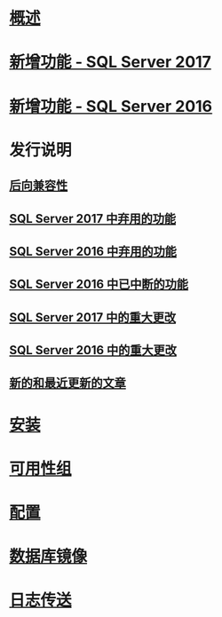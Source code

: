 # [概述](sql-server-database-engine-overview.md) 

# [新增功能 - SQL Server 2017](whats-new-in-sql-server-2017.md)  
# [新增功能 - SQL Server 2016](whats-new-in-sql-server-2016.md) 


# 发行说明
## [后向兼容性](sql-server-database-engine-backward-compatibility.md)
## [SQL Server 2017 中弃用的功能](deprecated-database-engine-features-in-sql-server-2017.md)  
## [SQL Server 2016 中弃用的功能](deprecated-database-engine-features-in-sql-server-2016.md)  
## [SQL Server 2016 中已中断的功能](discontinued-database-engine-functionality-in-sql-server-2016.md)  
## [SQL Server 2017 中的重大更改](breaking-changes-to-database-engine-features-in-sql-server-2017.md)  
## [SQL Server 2016 中的重大更改](breaking-changes-to-database-engine-features-in-sql-server-2016.md)  
## [新的和最近更新的文章](new-updated-database-engine.md)

# [安装](../database-engine/install-windows/installation-for-sql-server-2016.md)
# [可用性组](../database-engine/availability-groups/windows/overview-of-always-on-availability-groups-sql-server.md)
# [配置](../database-engine/configure-windows/configure-database-engine-instances-sql-server.md)
# [数据库镜像](../database-engine/database-mirroring/the-database-mirroring-endpoint-sql-server.md)
# [日志传送](../database-engine/log-shipping/about-log-shipping-sql-server.md)
